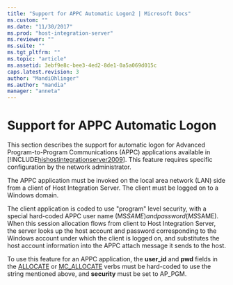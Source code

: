 ```yaml
---
title: "Support for APPC Automatic Logon2 | Microsoft Docs"
ms.custom: ""
ms.date: "11/30/2017"
ms.prod: "host-integration-server"
ms.reviewer: ""
ms.suite: ""
ms.tgt_pltfrm: ""
ms.topic: "article"
ms.assetid: 3ebf9e8c-bee3-4ed2-8de1-0a5a069d015c
caps.latest.revision: 3
author: "MandiOhlinger"
ms.author: "mandia"
manager: "anneta"
---
```

# Support for APPC Automatic Logon
This section describes the support for automatic logon for Advanced Program-to-Program Communications (APPC) applications available in [!INCLUDE[hishostintegrationserver2009](../includes/hishostintegrationserver2009-md.md)]. This feature requires specific configuration by the network administrator.  
  
 The APPC application must be invoked on the local area network (LAN) side from a client of Host Integration Server. The client must be logged on to a Windows domain.  
  
 The client application is coded to use "program" level security, with a special hard-coded APPC user name (MS$SAME) and password (MS$SAME). When this session allocation flows from client to Host Integration Server, the server looks up the host account and password corresponding to the Windows account under which the client is logged on, and substitutes the host account information into the APPC attach message it sends to the host.  
  
 To use this feature for an APPC application, the **user_id** and **pwd** fields in the [ALLOCATE](./allocate2.md) or [MC_ALLOCATE](./mc-allocate2.md) verbs must be hard-coded to use the string mentioned above, and **security** must be set to AP_PGM.
